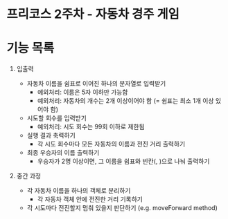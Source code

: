<h1> 프리코스 2주차 - 자동차 경주 게임 </h1>

<h1> 기능 목록 </h1>

1. 입출력
    - 자동차 이름을 쉼표로 이어진 하나의 문자열로 입력받기
        - 예외처리: 이름은 5자 이하만 가능함
        - 예외처리: 자동차의 개수는 2개 이상이어야 함 (= 쉼표는 최소 1개 이상 있어야 함)
    - 시도할 회수를 입력받기
        - 예외처리: 시도 회수는 99회 이하로 제한됨
    - 실행 결과 축력하기
        - 각 시도 회수마다 모든 자동차의 이름과 전진 거리 출력하기
    - 최종 우승자의 이름 출력하기
        - 우승자가 2명 이상이면, 그 이름을 쉼표와 빈칸(, )으로 나눠 출력하기 

2. 중간 과정
    - 각 자동차 이름을 하나의 객체로 분리하기
        - 각 자동차 객체 안에 전진한 거리 기록하기
    - 각 시도마다 전진할지 멈춰 있을지 판단하기 (e.g. moveForward method)